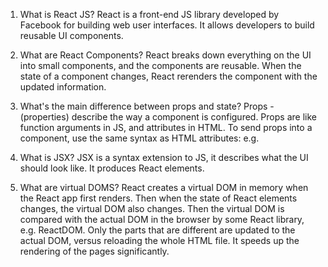 1. What is React JS?
React is a front-end JS library developed by Facebook for building web user interfaces. It allows developers to build reusable UI components.

2. What are React Components?
React breaks down everything on the UI into small components, and the components are reusable. When the state of a component changes, React rerenders the component with the updated information.

3. What's the main difference between props and state?
Props - (properties) describe the way a component is configured. Props are like function arguments in JS, and attributes in HTML. To send props into a component, use the same syntax as HTML attributes:
e.g. <Person name="Amy" />

4. What is JSX?
JSX is a syntax extension to JS, it describes what the UI should look like. It produces React elements.

5. What are virtual DOMS?
React creates a virtual DOM in memory when the React app first renders. Then when the state of React elements changes, the virtual DOM also changes. Then the virtual DOM is compared with the actual DOM in the browser by some React library, e.g. ReactDOM. Only the parts that are different are updated to the actual DOM, versus reloading the whole HTML file. It speeds up the rendering of the pages significantly.